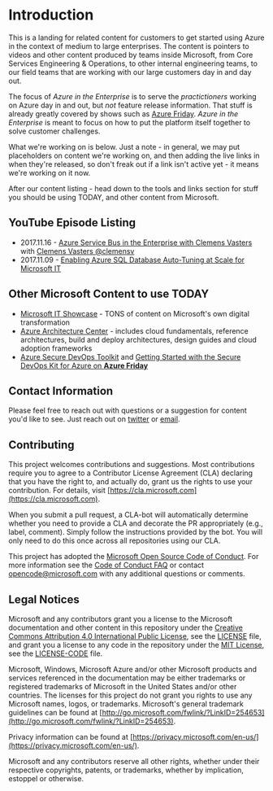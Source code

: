 # Introduction

This is a landing for related content for customers to get started using Azure in the context of medium to large enterprises. The content is pointers to videos and other content produced by teams inside Microsoft, from Core Services Engineering & Operations, to other internal engineering teams, to our field teams that are working with our large customers day in and day out.

The focus of *Azure in the Enterprise* is to serve the *practictioners* working on Azure day in and out, but *not* feature release information. That stuff is already greatly covered by shows such as [Azure Friday](https://azure.microsoft.com/resources/videos/azure-friday/). *Azure in the Enterprise* is meant to focus on how to put the platform itself together to solve customer challenges.

What we're working on is below. Just a note - in general, we may put placeholders on content we're working on, and then adding the live links in when they're released, so don't freak out if a link isn't active yet - it means we're working on it now.

After our content listing - head down to the tools and links section for stuff you should be using TODAY, and other content from Microsoft.

## YouTube Episode Listing

- 2017.11.16 - [Azure Service Bus in the Enterprise with Clemens Vasters]() with [Clemens Vasters @clemensv](https://twitter.com/clemensv)
- 2017.11.09 - [Enabling Azure SQL Database Auto-Tuning at Scale for Microsoft IT](https://www.youtube.com/watch?v=hmYL5wyJnfA)

## Other Microsoft Content to use TODAY

- [Microsoft IT Showcase](https://www.microsoft.com/itshowcase) - TONS of content on Microsoft's own digital transformation
- [Azure Architecture Center](https://docs.microsoft.com/azure/architecture/) - includes cloud fundamentals, reference architectures, build and deploy architectures, design guides and cloud adoption frameworks
- [Azure Secure DevOps Toolkit](https://github.com/azsk/DevOpsKit) and [Getting Started with the Secure DevOps Kit for Azure on **Azure Friday**](https://channel9.msdn.com/Shows/Azure-Friday/Getting-started-with-the-Secure-DevOps-Kit-for-Azure-AzSK)

## Contact Information

Please feel free to reach out with questions or a suggestion for content you'd like to see. Just reach out on [twitter](https://twitter.com/lyledodge) or [email](mailto:lyle.dodge@microsoft.com).

## Contributing

This project welcomes contributions and suggestions.  Most contributions require you to agree to a Contributor License Agreement (CLA) declaring that you have the right to, and actually do, grant us the rights to use your contribution. For details, visit [https://cla.microsoft.com](https://cla.microsoft.com).

When you submit a pull request, a CLA-bot will automatically determine whether you need to provide a CLA and decorate the PR appropriately (e.g., label, comment). Simply follow the instructions provided by the bot. You will only need to do this once across all repositories using our CLA.

This project has adopted the [Microsoft Open Source Code of Conduct](https://opensource.microsoft.com/codeofconduct/). For more information see the [Code of Conduct FAQ](https://opensource.microsoft.com/codeofconduct/faq/) or contact [opencode@microsoft.com](mailto:opencode@microsoft.com) with any additional questions or comments.

## Legal Notices

Microsoft and any contributors grant you a license to the Microsoft documentation and other content in this repository under the [Creative Commons Attribution 4.0 International Public License](https://creativecommons.org/licenses/by/4.0/legalcode),
see the [LICENSE](LICENSE) file, and grant you a license to any code in the repository under the [MIT License](https://opensource.org/licenses/MIT), see the
[LICENSE-CODE](LICENSE-CODE) file.

Microsoft, Windows, Microsoft Azure and/or other Microsoft products and services referenced in the documentation
may be either trademarks or registered trademarks of Microsoft in the United States and/or other countries.
The licenses for this project do not grant you rights to use any Microsoft names, logos, or trademarks.
Microsoft's general trademark guidelines can be found at [http://go.microsoft.com/fwlink/?LinkID=254653](http://go.microsoft.com/fwlink/?LinkID=254653).

Privacy information can be found at [https://privacy.microsoft.com/en-us/](https://privacy.microsoft.com/en-us/).

Microsoft and any contributors reserve all other rights, whether under their respective copyrights, patents,
or trademarks, whether by implication, estoppel or otherwise.